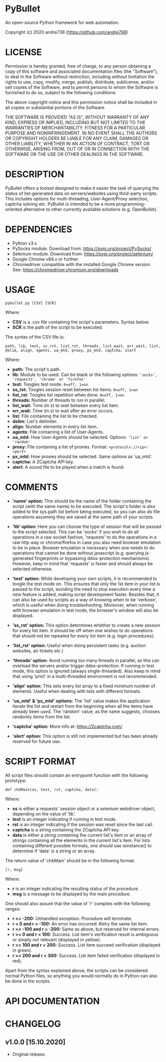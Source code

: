 # PyBullet
An open-source Python framework for web automation.

Copyright (c) 2020 andre738 (https://github.com/andre798)

# LICENSE
Permission is hereby granted, free of charge, to any person obtaining a copy of this software and associated documentation files (the "Software"), to deal in the Software without restriction, including without limitation the rights to use, copy, modify, merge, publish, distribute, sublicense, and/or sell copies of the Software, and to permit persons to whom the Software is furnished to do so, subject to the following conditions:

The above copyright notice and this permission notice shall be included in all copies or substantial portions of the Software.

THE SOFTWARE IS PROVIDED "AS IS", WITHOUT WARRANTY OF ANY KIND, EXPRESS OR IMPLIED, INCLUDING BUT NOT LIMITED TO THE WARRANTIES OF MERCHANTABILITY, FITNESS FOR A PARTICULAR PURPOSE AND NONINFRINGEMENT. IN NO EVENT SHALL THE AUTHORS OR COPYRIGHT HOLDERS BE LIABLE FOR ANY CLAIM, DAMAGES OR OTHER LIABILITY, WHETHER IN AN ACTION OF CONTRACT, TORT OR OTHERWISE, ARISING FROM, OUT OF OR IN CONNECTION WITH THE SOFTWARE OR THE USE OR OTHER DEALINGS IN THE SOFTWARE.

# DESCRIPTION
PyBullet offers a toolset designed to make it easier the task of querying the status of list-generated data on servers/websites using third-party scripts. This includes options for multi-threading, User-Agent/Proxy selection, captcha solving etc. PyBullet is intended to be a more programming-oriented alternative to other currently available solutions (e.g. OpenBullet).

# DEPENDENCIES
- Python v3.x
- PySocks module. Download from: https://pypi.org/project/PySocks/
- Selenium module. Download from: https://pypi.org/project/selenium/
- Google Chrome v84.x or further.
- Chromedriver compatible with the installed Google Chrome version. 
  See: https://chromedriver.chromium.org/downloads

# USAGE
`pybullet.py [CSV] [SCR]`

Where:
- **CSV** is a .csv file containing the script's parameters. Syntax below.
- **SCR** is the path of the script to be executed.
        
The syntax of the CSV file is:

`path, lib, test, ss_rst, list_rst, threads, list_wait, err_wait, list, delim, align, agents, ua_mtd, proxy, px_mtd, captcha, alert`

Where:
- **path:** The script's path.
- **lib:** Module to be used. Can be blank or the following options: `'socks', 'requests', 'chrome' or 'firefox'`
- **test:** Toogles test mode. `0=off, 1=on`
- **ss_rst:** Toogles session reset between list items. `0=off, 1=on`
- **list_rst:** Toogles list repetition when done. `0=off, 1=on`
- **threads:** Number of threads to run in parallel.
- **list_wait:** Time (in s) to wait between every list item.
- **err_wait:** Time (in s) to wait after an error occurs.
- **list:** File containing the list to be checked.
- **delim:** List's delimiter.
- **align:** Number elements in every list item.
- **agents:** File containing a list of User-Agents.
- **ua_mtd:** How User-Agents should be selected. Options: `'list' or 'random'`
- **proxy:** File containing a list of proxies. Format: `<protocol>://<ip>:<port>`
- **px_mtd:** How proxies should be selected. Same options as 'ua_mtd'.
- **captcha:** A 2Captcha API key.
- **alert:** A sound file to be played when a match is found.

# COMMENTS
- **'name' option:** This should be the name of the folder containing the script (with the same name) to be executed. The script's folder is also added to the sys.path list before being executed, so you can also do file operations assuming they are saved at the same path of your scripts. 

- **'lib' option:** Here you can choose the type of session that will be passed to the script selected. This can be 'socks' if you wish to do all operations in a raw socket fashion, 'requests' to do the operations in a raw http way or chrome/firefox in case you also need browser emulation to be in place. Browser emulation is necessary when one needs to do operations that cannot be done without javascript (e.g. querying js-generated fingerprints or bypassing ddos-protection mechanisms). However, keep in mind that 'requests' is faster and should always be selected otherwise.
   
- **'test' option:** While developing your own scripts, it is recommended to toogle the test mode on. This ensures that only the 1st item in your list is passed to the script, avoiding the need to stop execution every time a new feature is added, making script development faster. Besides that, it can also be used by scripts as a way of knowing when to be 'verbose', which is useful when doing troubleshooting. Moreover, when running with browser emulation in test mode, the browser's window will also be displayed.

- **'ss_rst' option:** This option determines whether to create a new session for every list item. It should be off when one wishes to do operations that should not be repeated for every list item (e.g. login procedures).

- **'list_rst' option:** Useful when doing persistent tasks (e.g. auction websites, air tickets etc.)

- **'threads' option:** Avoid running too many threads in parallel, as this can overload the servers and/or trigger ddos-protection. If running in test mode, this option is ignored (always single-threaded). Also keep in mind that using 'print' in a multi-threaded environment is not recommended.

- **'align' option:** This sets every list array to a fixed minimum number of elements. Useful when dealing with lists with different formats.

- **'ua_mtd' & 'px_mtd' options:** The 'list' value makes the application iterate the list and restart from the beginning when all the items have already been used. The 'random' value, as the name suggests, chooses randomly items from the list.

- **'captcha' option:** More info at: https://2captcha.com/
   
- **'alert' option:** This option is still not implemented but has been already reserved for future use.

# SCRIPT FORMAT
All script files should contain an entrypoint function with the following prototype:

	def chkMain(ss, test, rst, captcha, data):

Where:
- **ss** is either a requests' session object or a selenium webdriver object, depending on the value of 'lib'.
- **test** is an integer indicating if running in test mode.
- **rst** is an integer indicating if the session was reset since the last call.
- **captcha** is a string containing the 2Captcha API key.
- **data** is either a string containing the current list's item or an array of strings containing all the elements in the current list's item. For lists containing        different possible formats, one should use isinstance() to determine if 'data' is a string or an array.

The return value of 'chkMain' should be in the following format:

	[r, msg]

Where:
- **r** is an integer indicating the resulting status of the procedure.
- **msg** is a message to be displayed by the main procedure.

One should also assure that the value of 'r' complies with the following ranges:

- **r <= -200:** Unhandled exception. Procedure will terminate.
- **r < 0 and r > -100:** An error has occurred. Retry the same list item.
- **r <= -100 and r > -200:** Same as above, but reserved for internal errors.
- **r >= 0 and r < 100:** Success. List item's verification result is ambiguous or simply not relevant (displayed in yellow).
- **r >= 100 and r < 200:** Success. List item succeed verification (displayed in green).
- **r >= 200 and r < 300:** Success. List item failed verification (displayed in red).

Apart from the syntax explained above, the scripts can be considered normal Python files, so anything you would normally do in Python can also be done in the scripts.

# API DOCUMENTATION


# CHANGELOG
## v1.0.0 [15.10.2020]
- Original release.
